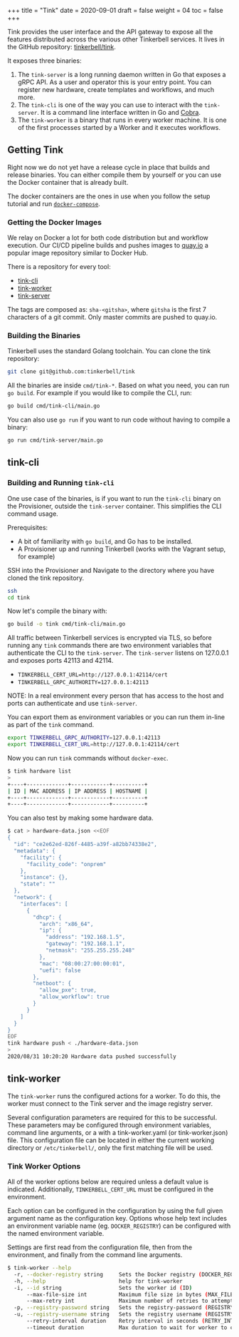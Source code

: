 +++
title = "Tink"
date = 2020-09-01
draft = false
weight = 04
toc = false
+++

Tink provides the user interface and the API gateway to expose all the features distributed across the various other Tinkerbell services. It lives in the GitHub repository: [tinkerbell/tink](https://github.com/tinkerbell/tink).

It exposes three binaries:

1. The `tink-server` is a long running daemon written in Go that exposes a gRPC API. As a user and operator this is your entry point. You can register new hardware, create templates and workflows, and much more.
2. The `tink-cli` is one of the way you can use to interact with the `tink-server`. It is a command line interface written in Go and [Cobra](https://github.com/spf13/cobra).
3. The `tink-worker` is a binary that runs in every worker machine. It is one of the first processes started by a Worker and it executes workflows.

## Getting Tink

Right now we do not yet have a release cycle in place that builds and release binaries. You can either compile them by yourself or you can use the Docker container that is already built.

The docker containers are the ones in use when you follow the setup tutorial and run [`docker-compose`](https://github.com/tinkerbell/tink/blob/master/deploy/docker-compose.yml#L4).

### Getting the Docker Images

We relay on Docker a lot for both code distribution but and workflow execution. Our CI/CD pipeline builds and pushes images to
[quay.io](https://quay.io/tinkerbell) a popular image repository similar to Docker Hub.

There is a repository for every tool:

- [tink-cli](https://quay.io/repository/tinkerbell/tink-cli?tab=tags)
- [tink-worker](https://quay.io/repository/tinkerbell/tink-worker?tab=tags)
- [tink-server](https://quay.io/repository/tinkerbell/tink?tab=tags)

The tags are composed as: `sha-<gitsha>`, where `gitsha` is the first 7 characters of a git commit. Only master commits are pushed to quay.io.

### Building the Binaries

Tinkerbell uses the standard Golang toolchain. You can clone the tink repository:

```sh
git clone git@github.com:tinkerbell/tink
```

All the binaries are inside `cmd/tink-*`. Based on what you need, you can run `go build`. For example if you would like to compile the CLI, run:

```sh
go build cmd/tink-cli/main.go
```

You can also use `go run` if you want to run code without having to compile a binary:

```sh
go run cmd/tink-server/main.go
```

## tink-cli

### Building and Running `tink-cli`

One use case of the binaries, is if you want to run the `tink-cli` binary on the Provisioner, outside the `tink-server` container. This simplifies the CLI command usage.

Prerequisites:

- A bit of familiarity with `go build`, and Go has to be installed.
- A Provisioner up and running Tinkerbell (works with the Vagrant setup, for example)

SSH into the Provisioner and Navigate to the directory where you have cloned the tink repository.

```sh
ssh
cd tink
```

Now let's compile the binary with:

```sh
go build -o tink cmd/tink-cli/main.go
```

All traffic between Tinkerbell services is encrypted via TLS, so before running any `tink` commands there are two environment variables that authenticate the CLI to the `tink-server`. The `tink-server` listens on 127.0.0.1 and exposes ports 42113 and 42114.

- `TINKERBELL_CERT_URL=http://127.0.0.1:42114/cert`
- `TINKERBELL_GRPC_AUTHORITY=127.0.0.1:42113`

NOTE: In a real environment every person that has access to the host and ports can authenticate and use `tink-server`.

You can export them as environment variables or you can run them in-line as part of the `tink` command.

```sh
export TINKERBELL_GRPC_AUTHORITY=127.0.0.1:42113
export TINKERBELL_CERT_URL=http://127.0.0.1:42114/cert
```

Now you can run `tink` commands without `docker-exec`.

```sh
$ tink hardware list
>
+----+-------------+------------+----------+
| ID | MAC ADDRESS | IP ADDRESS | HOSTNAME |
+----+-------------+------------+----------+
+----+-------------+------------+----------+
```

You can also test by making some hardware data.

```sh
$ cat > hardware-data.json <<EOF
{
  "id": "ce2e62ed-826f-4485-a39f-a82bb74338e2",
  "metadata": {
    "facility": {
      "facility_code": "onprem"
    },
    "instance": {},
    "state": ""
  },
  "network": {
    "interfaces": [
      {
        "dhcp": {
          "arch": "x86_64",
          "ip": {
            "address": "192.168.1.5",
            "gateway": "192.168.1.1",
            "netmask": "255.255.255.248"
          },
          "mac": "08:00:27:00:00:01",
          "uefi": false
        },
        "netboot": {
          "allow_pxe": true,
          "allow_workflow": true
        }
      }
    ]
  }
}
EOF
tink hardware push < ./hardware-data.json
>
2020/08/31 10:20:20 Hardware data pushed successfully
```

## tink-worker

The `tink-worker` runs the configured actions for a worker. To do this, the
worker must connect to the Tink server and the image registry server.

Several configuration parameters are required for this to be successful.  These
parameters may be configured through environment variables, command line
arguments, or a with a tink-worker.yaml (or tink-worker.json) file. This
configuration file can be located in either the current working directory or
`/etc/tinkerbell/`, only the first matching file will be used.

### Tink Worker Options

All of the worker options below are required unless a default value is
indicated.  Additionally, `TINKERBELL_CERT_URL` must be configured in the
environment.

Each option can be configured in the configuration by using the full given
argument name as the configuration key. Options whose help text includes an
environment variable name (eg. `DOCKER_REGISTRY`) can be configured with the
named environment variable.

Settings are first read from the configuration file, then from the environment,
and finally from the command line arguments.

```sh
$ tink-worker --help
  -r, --docker-registry string     Sets the Docker registry (DOCKER_REGISTRY)
  -h, --help                       help for tink-worker
  -i, --id string                  Sets the worker id (ID)
      --max-file-size int          Maximum file size in bytes (MAX_FILE_SIZE) (default 10485760)
      --max-retry int              Maximum number of retries to attempt (MAX_RETRY) (default 3)
  -p, --registry-password string   Sets the registry-password (REGISTRY_PASSWORD)
  -u, --registry-username string   Sets the registry username (REGISTRY_USERNAME)
      --retry-interval duration    Retry interval in seconds (RETRY_INTERVAL) (default 3ns)
      --timeout duration           Max duration to wait for worker to complete (TIMEOUT) (default 1h0m0s)
```
